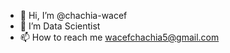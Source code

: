 - 👋 Hi, I’m @chachia-wacef
- 👀 I’m Data Scientist
- 📫 How to reach me wacefchachia5@gmail.com

<!---
chachia-wacef/chachia-wacef is a ✨ special ✨ repository because its `README.md` (this file) appears on your GitHub profile.
You can click the Preview link to take a look at your changes.
--->
